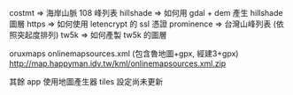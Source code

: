 
costmt => 海岸山脈 108 峰列表
hillshade => 如何用 gdal + dem 產生 hillshade 圖層
https => 如何使用 letencrypt 的 ssl 憑證
prominence => 台灣山峰列表 (依照突起度排列)
tw5k => 如何產製 tw5k 的圖層

oruxmaps onlinemapsources.xml (包含魯地圖+gpx, 經建3+gpx)
http://map.happyman.idv.tw/kml/onlinemapsources.xml.zip

其餘 app 使用地圖產生器 tiles 設定尚未更新
